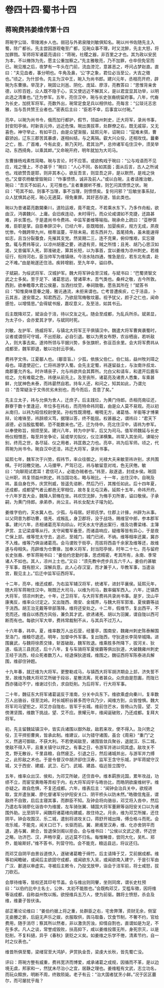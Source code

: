 # 卷四十四·蜀书十四

## 蒋琬费祎姜维传第十四

蒋琬字公琰、零陵湘乡人也。弱冠与外弟泉陵刘敏俱知名。琬以州书佐随先主入蜀，除广都长。先主尝因游观奄至广都，见琬众事不理，时又沈醉，先主大怒，将加罪戮。军师将军诸葛亮请曰：“蒋琬，社稷之器，非百里之才也。其为政以安民为本，不以脩饰为先，愿主公重加察之。”先主雅敬亮，乃不加罪，仓卒但免官而已。琬见推之后，夜梦有一牛头在门前，流血滂沱，意甚恶之，呼问占梦赵直。直曰：“夫见血者，事分明也。牛角及鼻，‘公’字之象，君位必当至公，大吉之徵也。”顷之，为什邡令。先主为汉中王，琬入为尚书郎。建兴元年，丞相亮开府，辟琬为东曹掾。举茂才，琬固让刘邕、阴化、庞延、廖淳，亮教答曰：“思惟背亲舍德，以殄百姓，众人既不隐于心，实又使远近不解其义，是以君宜显其功举，以明此选之清重也。”迁为参军。五年，亮住汉中，琬与长史张裔统留府事。八年，代裔为长史，加抚军将军。亮数外出，琬常足食足兵以相供给。亮每言：“公琰讬志忠雅，当与吾共赞王业者也。”密表后主曰：“臣若不幸，后事宜以付琬。”

亮卒，以琬为尚书令，俄而加行都护，假节，领益州刺史，迁大将军，录尚书事，封安阳亭侯。时新丧元帅，远近危悚。琬出类拔萃，处群僚之右，既无戚容，又无喜色，神守举止，有如平日，由是众望渐服，延熙元年，诏琬曰：“寇难未弭，曹叡骄凶，辽东三郡苦其暴虐，遂相纠结，与之离隔。叡大兴众役，还相攻伐。曩秦之亡，胜、广首难，今有此变，斯乃天时。君其治严，总帅诸军屯住汉中，须吴举动，东西掎角，以乘其衅。”又命琬开府，明年就加为大司马。

东曹掾杨戏素性简略，琬与言论，时不应答。或欲构戏于琬曰：“公与戏语而不见应，戏之慢上，不亦甚乎！”琬曰：“人心不同，各如其面；面从后言，古人之所诫也。戏欲赞吾是耶，则非其本心，欲反吾言，则显吾之非，是以默然，是戏之快也。”又督农杨敏曾毁琬曰：“作事愦愦，诚非及前人。”或以白琬，主者请推治敏，琬曰：“吾实不如前人，无可推也。”主者重据听不推，则乞问其愦愦之状。琬曰：“苟其不如，则事不当理，事不当理，则愦愦矣。复何问邪？”后敏坐事系狱，众人犹惧其必死，琬心无適莫，得免重罪。其好恶存道，皆此类也。

琬以为昔诸葛亮数闚秦川，道险运艰，竟不能克，不若乘水东下。乃多作舟船，欲由汉，沔袭魏兴、上庸。会旧疾连动，未时得行。而众论咸谓如不克捷，还路甚难，非长策也。于是遣尚书令费祎、中监军姜维等喻指。琬承命上疏曰：“芟秽弭难，臣职是掌。自臣奉辞汉中，已经六年，臣既暗弱，加婴疾疢，规方无成，夙夜忧惨。今魏跨带九州，根蒂滋蔓，平除未易。若东西并力，首尾掎角，虽未能速得如志，且当分裂蚕食，先摧其支党。然吴期二三，连不克果，俯仰惟艰，实忘寝食。辄与费祎等议，以凉州胡塞之要，进退有资，贼之所惜；且羌、胡乃心思汉如渴，又昔偏军入羌，郭淮破走，算其长短，以为事首，宜以姜维为凉州刺史。若维征行，衔持河右，臣当帅军为维镇继。今涪水陆四通，惟急是应，若东北有虞，赴之不难。”由是琬遂还住涪。疾转增剧，至九年卒，谥曰恭。

子斌嗣，为绥武将军、汉城护军。魏大将军钟会至汉城，与斌书曰：“巴蜀贤智文武之士多矣。至于足下、诸葛思远，譬诸草木，吾气类也。桑梓之敬，古今所敦。西到，欲奉瞻尊大君公侯墓，当洒扫坟茔，奉祠致敬。愿告其所在！”斌答书曰：“知惟臭味意眷之隆，雅讬通流，未拒来谓也。亡考昔遭疾疢，亡于涪县，卜云其吉，遂安厝之。知君西迈，乃欲屈驾脩敬坟墓。视予犹父，颜子之仁也，闻命感怆，以增情思。”会得斌书报，嘉叹意义，及至涪，如其书云。

后主既降邓艾，斌诣会于涪，待以交友之礼。随会至成都，为乱兵所杀。斌弟显，为太子仆，会亦爱其才学，与斌同时死。

刘敏，左护军、扬威将军，与镇北大将军王平俱镇汉中。魏遣大将军曹爽袭蜀时，议者或谓但可守城，不出拒敌，必自引退。敏以为男女布野，农谷栖亩，若听敌入，则大事去矣。遂帅所领与平据兴势，多张旗帜，弥亘百余里。会大将军费祎从成都至，魏军即退，敏以功封云亭侯。

费祎字文伟，江夏鄳人也。（鄳音盲。）少孤，依族父伯仁。伯仁姑，益州牧刘璋之母也。璋遣使迎仁，仁将祎游学入蜀。会先主定蜀，祎遂留益土，与汝南许叔龙、南郡董允齐名。时许靖丧子，允与祎欲共会其葬所。允白父和请车，和遣开后鹿车给之。允有难载之色，祎便从前先上。及至丧所，诸葛亮及诸贵人悉集，车乘甚鲜，允犹神色未泰，而祎晏然自若。持车人还，和问之，知其如此，乃谓允曰：“吾常疑汝于文伟优劣未别也，而今而后，吾意了矣。”

先主立太子，祎与允俱为舍人，迁庶子。后主践位，为黄门侍郎。丞相亮南征还，群寮于数十里逢迎，年位多在祎右，而亮特命祎同载，由是众人莫不易观。亮以初从南归，以祎为昭信校尉使吴。孙权性既滑稽，嘲啁无方，诸葛恪、羊衟等才博果辩，论难锋至，祎辞顺义笃，据理以答，终不能屈。权甚器之，谓祎曰：“君天下淑德，必当股肱蜀朝，恐不能数来也。”还，迁为侍中。亮北住汉中，请祎为参军。以奉使称旨，频烦至吴。建兴八年，转为中护军，后又为司马。值军师魏延与长史杨仪相憎恶，每至并坐争论，延或举刃拟仪，仪泣涕横集。祎常入其坐间，谏喻分别，终亮之世，各尽延、仪之用者，祎匡救之力也。亮卒，祎为后军师。顷之，代蒋琬为尚书令。琬自汉中还涪，祎迁大将军，录尚书事。

延熙七年，魏军次于兴势，假祎节，率众往御之。光禄大夫来敏至祎许别，求共围棋。于时羽檄交驰。人马擐甲，严驾已讫，祎与敏留意对戏，色无厌倦。敏曰：“向聊观试君耳！君信可人，必能办贼者也。”祎至，敌遂退，封成乡侯。琬固让州职，祎复领益州刺史。祎当国功名，略与琬比。十一年，出住汉中。自琬及祎，虽自身在外，庆赏刑威，皆遥先谘断，然后乃行，其推任如此。后十四年夏，还成都，成都望气者云都邑无宰相位，故冬复北屯汉寿。延熙十五年，命祎开府。十六年岁首大会，魏降人郭脩在坐。祎欢饮沈醉，为脩手刃所害，谥曰敬侯。子承嗣，为黄门侍郎。承弟恭，尚公主。祎长女配太子璿为妃。

姜维字伯约，天水冀人也。少孤，与母居。好郑氏学。仕郡上计掾，州辟为从事。以父冏昔为郡功曹，值羌、戎叛乱，身卫郡将，没于战场，赐维官中郎，参本郡军事。建兴六年，丞相诸葛亮军向祁山，时天水太守適出案行，维及功曹梁绪、主簿尹赏、主记梁虔等从行。太守闻蜀军垂至，而诸县响应，疑维等皆有异心，于是夜亡保上邽。维等觉太守去，追迟，至城门，城门已闭，不纳。维等相率还冀，冀亦不入维。维等乃俱诣诸葛亮。会马谡败于街亭，亮拔将西县千余家及维等还，故维遂与母相失。亮辟维为仓曹掾，加奉义将军，封当阳亭侯，时年二十七。亮与留府长史张裔、参军蒋琬书曰：“姜伯约忠勤时事，思虑精密，考其所有，永南、季常诸人不如也。其人，凉州上士也。”又曰：“须先教中虎步兵五六千人。姜伯约甚敏于军事，既有胆义，深解兵意。此人心存汉室，而才兼于人，毕教军事，当遣诣宫，觐见主上。”后迁中监军征西将军。

十二年，亮卒，维还成都，为右监军辅汉将军，统诸军，进封平襄侯。延熙元年，随大将军蒋琬住汉中。琬既迁大司马，以维为司马，数率偏军西入。六年，迁镇西大将军，领凉州刺史。十年，迁卫将军，与大将军费祎共录尚书事。是岁，汶山平康夷反，维率众讨定之。又出陇西、南安、金城界，与魏大将军郭淮、夏侯霸等战于洮西。胡王治无戴等举部落降，维将还安处之。十二年，假维节，复出西平，不克而还。维自以练西方风俗，兼负其才武，欲诱诸羌、胡以为羽翼，谓自陇以西可断而有也。每欲兴军大举，费祎常裁制不从，与其兵不过万人。

十六年春，祎卒。夏，维率数万人出石营，经董亭，围南安，魏雍州刺史陈泰解围至洛门，维粮尽退还。明年，加督中外军事。复出陇西，守狄道长李简举城降。进围襄武，与魏将徐质交锋，斩首破敌，魏军败退。维乘胜多所降下，拔河关、狄道、临洮三县民还，后十八年，复与车骑将军夏侯霸等俱出狄道，大破魏雍州刺史王经于洮西，经众死者数万人。经退保狄道城，维围之。魏征西将军陈泰进兵解围，维卻住钟题。

十九年春，就迁维为大将军。更整勒戎马，与镇西大将军胡济期会上邽，济失誓不至，故维为魏大将邓艾所破于段谷，星散流离，死者甚众。众庶由是怨讟，而陇已西亦骚动不宁，维谢过引负，求自贬削。为后将军，行大将军事。

二十年，魏征东大将军诸葛诞反于淮南，分关中兵东下。维欲乘虚向秦川，复率数万人出骆谷，径至沈岭。时长城积谷甚多而守兵乃少，闻维方到，众皆惶惧。魏大将军司马望拒之，邓艾亦自陇右，皆军于长城。维前住芒水，皆倚山为营。望、艾傍渭坚围，维数下挑战，望、艾不应。景耀元年，维闻诞破败，乃还成都。复拜大将军。

初，先主留魏延镇汉中，皆实兵诸围以御外敌，敌若来攻，使不得入。及兴势之役，王平捍拒曹爽，皆承此制。维建议，以为错守诸围，虽合《周易》“重门”之义，然適可御敌，不获大利。不若使闻敌至，诸围皆敛兵聚谷，退就汉、乐二城，使敌不得入平，且重关镇守以捍之。有事之日，令游军并进以伺其虚。敌攻关不克，野无散谷，千里县粮，自然疲乏。引退之日，然后诸城并出，与游军并力搏之，此殄敌之术也。于是令督汉中胡济卻住汉寿，监军王含守乐城，护军蒋斌守汉城，又于西安、建威、武卫、石门、武城、建昌、临远皆立围守。

五年，维率众出汉、侯和，为邓艾所破，还住沓中。维本羁旅讬国，累年攻战，功绩不立，而宦官黄皓等弄权于内，右大将军阎宇与皓协比，而皓阴欲废维树宇。维亦疑之。故自危惧，不复还成都。六年，维表后主：“闻钟会治兵关中，欲规进取，宜并遣张翼、廖化督诸军分护阳安关口、阴平桥头以防未然。”皓徵信鬼巫，谓敌终不自致，启后主寝其事，而群臣不知。及钟会将向骆谷，邓艾将入沓中，然后乃遣右车骑廖化诣沓中为维援，左车骑张翼、辅国大将军董厥等诣阳安关口以为诸围外助。比至阴平，闻魏将诸葛绪向建威，故住待之。月余，维为邓艾所摧，还住阴平。钟会攻围汉、乐二城，遣别将进攻关口，蒋舒开城出降，傅佥格斗而死。会攻乐城，不能克，闻关口已下，长驱而前。翼、厥甫至汉寿，维、化亦舍阴平而退，適与翼、厥合，皆退保剑阁以拒会。会与维书曰：“公侯以文武之德，怀迈世之略，功济巴、汉，声畅华夏，远近莫不归名。每惟畴昔，尝同大化，吴札、郑乔，能喻斯好。”维不答书，列营守险。会不能克，粮运县远，将议还归。

而邓艾自阴平由景谷道傍入，遂破诸葛瞻于绵竹。后主请降于艾，艾前据成都。维等初闻瞻破，或闻后主欲固守成都，或闻欲东入吴，或闻欲南入建宁，于是引军由广汉、郪道以审虚实。寻被后主敕令，乃投戈放甲，诣会于涪军前，将士咸怒，拔刀砍石。

会厚待维等，皆权还其印号节盖。会与维出则同轝，坐则同席，谓长史杜预曰：“以伯约比中土名士，公休、太初不能胜也。”会既构邓艾，艾槛车徵，因将维等诣成都，自称益州牧以叛。欲授维兵五万人，使为前驱。魏将士愤怒，杀会及维，维妻子皆伏诛。

郤正著论论维曰：“姜伯约据上将之重，处群臣之右，宅舍弊薄，资财无余，侧室无妾媵之亵，后庭无声乐之娱，衣服取供，舆马取备，饮食节制，不奢不约，官给费用，随手消尽；察其所以然者，非以激贪厉浊，抑情自割也，直谓如是为足，不在多求。凡人之谈，常誉成毁败，扶高抑下，咸以姜维投厝无所，身死宗灭，以是贬削，不复料擿，异乎《春秋》褒贬之义矣。如姜维之乐学不倦，清素节约，自一时之仪表也。”

维昔所俱至蜀，梁绪官至大鸿胪，尹赏执金吾，梁虔大长秋，皆先蜀亡没。

评曰：蒋琬方整有威重，费祎宽济而博爱，咸承诸葛之成规，因循而不革，是以边境无虞，邦家和一，然犹未尽治小之宜，居静之理也。姜维粗有文武，志立功名，而玩众黩旅，明断不周，终致陨毙。老子有云：“治大国者犹烹小鲜。”况于区区蕞尔，而可屡扰乎哉？

